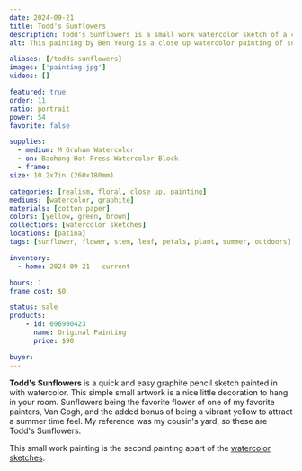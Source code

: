 ```yaml
---
date: 2024-09-21
title: Todd's Sunflowers
description: Todd's Sunflowers is a small work watercolor sketch of a cluster of sunflowers.
alt: This painting by Ben Young is a close up watercolor painting of sunflowers.

aliases: [/todds-sunflowers]
images: ['painting.jpg']
videos: []

featured: true
order: 11
ratio: portrait
power: 54
favorite: false

supplies:
  - medium: M Graham Watercolor
  - on: Baohong Hot Press Watercolor Block
  - frame: 
size: 10.2x7in (260x180mm)

categories: [realism, floral, close up, painting]
mediums: [watercolor, graphite]
materials: [cotton paper]
colors: [yellow, green, brown]
collections: [watercolor sketches]
locations: [patina]
tags: [sunflower, flower, stem, leaf, petals, plant, summer, outdoors]

inventory:
  - home: 2024-09-21 - current

hours: 1
frame cost: $0

status: sale
products:
    - id: 696990423
      name: Original Painting
      price: $90

buyer: 
---
```


**Todd's Sunflowers** is a quick and easy graphite pencil sketch painted in with watercolor. This simple small artwork is a nice little decoration to hang in your room. Sunflowers being the favorite flower of one of my favorite painters, Van Gogh, and the added bonus of being a vibrant yellow to attract a summer time feel. My reference was my cousin's yard, so these are Todd's Sunflowers.

<!--more-->

This small work painting is the second painting apart of the [watercolor sketches](/collections/watercolor-sketches/).